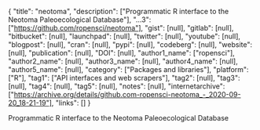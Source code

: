{
  "title": "neotoma",
  "description": ["Programmatic R interface to the Neotoma Paleoecological Database"],
  "...3": ["https://github.com/ropensci/neotoma"],
  "gist": [null],
  "gitlab": [null],
  "bitbucket": [null],
  "launchpad": [null],
  "twitter": [null],
  "youtube": [null],
  "blogpost": [null],
  "cran": [null],
  "pypi": [null],
  "codeberg": [null],
  "website": [null],
  "publication": [null],
  "DOI": [null],
  "author1_name": ["ropensci"],
  "author2_name": [null],
  "author3_name": [null],
  "author4_name": [null],
  "author5_name": [null],
  "category": ["Packages and libraries"],
  "platform": ["R"],
  "tag1": ["API interfaces and web scrapers"],
  "tag2": [null],
  "tag3": [null],
  "tag4": [null],
  "tag5": [null],
  "notes": [null],
  "internetarchive": ["https://archive.org/details/github.com-ropensci-neotoma_-_2020-09-20_18-21-19"],
  "links": []
}

<!-- Generated by csv2md.R – do not edit by hand -->

Programmatic R interface to the Neotoma Paleoecological Database